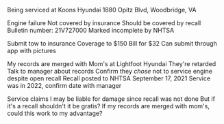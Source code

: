 Being serviced at
	Koons Hyundai
	1880 Opitz Blvd, Woodbridge, VA

Engine failure
	Not covered by insurance
	Should be covered by recall
		Bulletin number: 21V727000
		 Marked incomplete by NHTSA

Submit tow to insurance
	Coverage to $150
	Bill for $32
	Can submit through app with pictures 

My records are merged with Mom's at Lightfoot Hyundai
	They're retarded
	Talk to manager about records
	Confirm they *chose* not to service engine despite open recall
		Recall posted to NHTSA September 17, 2021
		Service was in 2022, confirm date with manager

Service claims I may be liable for damage since recall was not done
	But if it's a recall shouldn't it be gratis?
	If my records are merged with mom's, could this work to my advantage?